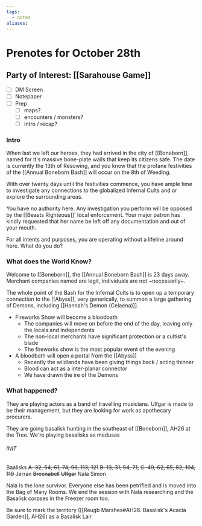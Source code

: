 ```yaml
---
tags:
  - notes
aliases:
---
```


# Prenotes for October 28th
## Party of Interest: [[Sarahouse Game]]
- [ ] DM Screen
- [ ] Notepaper
- [ ] Prep
	- [ ] maps?
	- [ ] encounters / monsters?
	- [ ] intro / recap?

### Intro
When last we left our heroes, they had arrived in the city of [[Boneborn]], named for it's massive bone-plate walls that keep its citizens safe. The date is currently the 13th of Resowing, and you know that the profane festivities of the [[Annual Boneborn Bash]] will occur on the 8th of Weeding. 

With over twenty days until the festivities commence, you have ample time to investigate any connections to the globalized Infernal Cults and or explore the surrounding areas.

You have no authority here. Any investigation you perform will be opposed by the [[Beasts Righteous]]' local enforcement. Your major patron has kindly requested that her name be left off any documentation and out of your mouth. 

For all intents and purposes, you are operating without a lifeline around here. What do you do?

### What does the World Know?

Welcome to [[Boneborn]], the [[Annual Boneborn Bash]] is 23 days away. Merchant companies named are legit, individuals are not ~necessarily~.

The whole point of the Bash for the Infernal Cults is to open up a temporary connection to the [[Abyss]], very generically, to summon a large gathering of Demons, including [[Hannah's Demon (Celaena)]]. 

- Fireworks Show will become a bloodbath
	- The companies will move on before the end of the day, leaving only the locals and independents
	- The non-local merchants have significant protection or a cultist's blade
	- The fireworks show is the most popular event of the evening
- A bloodbath will open a portal from the [[Abyss]]
	- Recently the wildlands have been giving things back / acting thinner
	- Blood can act as a inter-planar connector
	- We have drawn the ire of the Demons 

### What happened?

They are playing actors as a band of travelling musicians. Ulfgar is made to be their management, but they are looking for work as apothecary procurers.

They are going basalisk hunting in the southeast of [[Boneborn]], AH26 at the Tree.  We're playing basalisks as medusas

###### INIT
Baalisks
	~~A. 32, 54, 61, 74, 96, 113, 121~~
	~~B. 13, 31, 54, 71,~~ 
	~~C. 49, 62, 65, 82, 104, 119~~ 
Jerran
~~Breenabell~~
~~Ulfgar~~
Nala
Simon

Nala is the lone survivor. Everyone else has been petrified and is moved into the Bag of Many Rooms. We end the session with Nala researching and the Basalisk corpses in the Freezer room too.

Be sure to mark the territory ([[Reugb Marshes#AH26. Basalisk's Acacia Garden]], AH26) as a Basalisk Lair